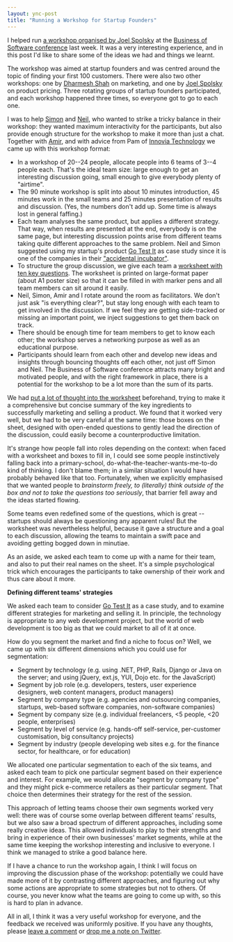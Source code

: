 ```yaml
---
layout: ync-post
title: "Running a Workshop for Startup Founders"
---
```


I helped run
[a workshop organised by Joel Spolsky](http://www.joelonsoftware.com/items/2009/09/02.html) at the
[Business of Software conference](http://www.businessofsoftware.org/) last week. It was a very
interesting experience, and in this post I'd like to share some of the ideas we had and things we
learnt.

The workshop was aimed at startup founders and was centred around the topic of
finding your first 100 customers. There were also two other workshops: one by
[Dharmesh Shah](http://onstartups.com) on marketing, and one by
[Joel Spolsky](http://www.joelonsoftware.com/) on product pricing. Three rotating groups of startup
founders participated, and each workshop happened three times, so everyone got to go to each one.

I was to help [Simon](http://twitter.com/galbraithsimon) and
[Neil](http://twitter.com/NeilDavidson), who wanted to strike a tricky balance in their workshop:
they wanted maximum interactivity for the participants, but also provide enough structure for the
workshop to make it more than just a chat. Together with
[Amir](http://twitter.com/amirmc), and with advice from Pam of
[Innovia Technology](http://www.innoviatech.com/) we came up with this workshop format:


* In a workshop of 20--24 people, allocate people into 6 teams of 3--4
  people each. That's the ideal team size: large enough to get an interesting discussion going, small
  enough to give everybody plenty of "airtime".
* The 90 minute workshop is split into about 10 minutes introduction, 45 minutes
  work in the small teams and 25 minutes presentation of results and discussion. (Yes, the numbers
  don't add up. Some time is always lost in general faffing.)
* Each team analyses the same product, but applies a different strategy. That way,
  when results are presented at the end, everybody is on the same page, but interesting discussion
  points arise from different teams taking quite different approaches to the same problem. Neil and
  Simon suggested using my startup's product
  [Go Test It](http://go-test.it/) as case study since it is one of the companies in their
  ["accidental incubator"](http://blog.businessofsoftware.org/2009/08/the-accidental-incubator.html).
* To structure the group discussion, we give each team a
  [worksheet with ten key questions](/2009/11/18/10-crucial-questions-for-b2b-startup-founders-a-workshop-at-business-of-software-2009.html).
  The worksheet is printed on large-format paper (about A1 poster size) so that it can be filled in
  with marker pens and all team members can sit around it easily.
* Neil, Simon, Amir and I rotate around the room as facilitators. We don't just ask
  "is everything clear?", but stay long enough with each team to get involved in the discussion. If we
  feel they are getting side-tracked or missing an important point, we inject suggestions to get them
  back on track.
* There should be enough time for team members to get to know each other; the workshop
  serves a networking purpose as well as an educational purpose.
* Participants should learn from each other and develop new ideas and insights
  through bouncing thoughts off each other, not just off Simon and Neil. The Business of Software
  conference attracts many bright and motivated people, and with the right framework in place, there
  is a potential for the workshop to be a lot more than the sum of its parts.

We had
[put a lot of thought into the worksheet](/2009/11/18/10-crucial-questions-for-b2b-startup-founders-a-workshop-at-business-of-software-2009.html)
beforehand, trying to make it a comprehensive but concise summary of the key ingredients to
successfully marketing and selling a product. We found that it worked very well, but we had to be
very careful at the same time: those boxes on the sheet, designed with open-ended questions to
gently lead the direction of the discussion, could easily become a counterproductive
limitation.

It's strange how people fall into roles depending on the context: when faced
with a worksheet and boxes to fill in, I could see some people instinctively falling back into a
primary-school, do-what-the-teacher-wants-me-to-do kind of thinking. I don't blame them; in a
similar situation I would have probably behaved like that too. Fortunately, when we explicitly
emphasised that we wanted people to *brainstorm freely, to (literally) think outside of the box and
not to take the questions too seriously*, that barrier fell away and the ideas started flowing.

Some teams even redefined some of the questions, which is great -- startups should
always be questioning any apparent rules! But the worksheet was nevertheless helpful, because it
gave a structure and a goal to each discussion, allowing the teams to maintain a swift pace and
avoiding getting bogged down in minutiae.

As an aside, we asked each team to come up with a name for their team, and also to
put their real names on the sheet. It's a simple psychological trick which encourages the
participants to take ownership of their work and thus care about it more.


**Defining different teams' strategies**

We asked each team to consider
[Go Test It](http://go-test.it/) as a case study, and to examine different strategies for marketing
and selling it. In principle, the technology is appropriate to any web development project, but the
world of web development is too big as that we could market to all of it at
once.

How do you segment the market and find a niche to focus on? Well, we came up with six
different dimensions which you could use for segmentation:


* Segment by technology (e.g. using .NET, PHP, Rails, Django or Java on
  the server; and using jQuery, ext.js, YUI, Dojo etc. for the JavaScript)
* Segment by job role (e.g. developers, testers, user experience designers, web
  content managers, product managers)
* Segment by company type (e.g. agencies and outsourcing companies, startups,
  web-based software companies, non-software companies)
* Segment by company size (e.g. individual freelancers, &lt;5 people, &lt;20 people,
  enterprises)
* Segment by level of service (e.g. hands-off self-service, per-customer
  customisation, big consultancy projects)
* Segment by industry (people developing web sites e.g. for the finance sector, for
  healthcare, or for education)


We allocated one particular segmentation to each of the six teams, and
asked each team to pick one particular segment based on their experience and interest. For example,
we would allocate "segment by company type" and they might pick e-commerce retailers as their
particular segment. That choice then determines their strategy for the rest of the
session.

This approach of letting teams choose their own segments worked very well: there
was of course some overlap between different teams' results, but we also saw a broad spectrum of
different approaches, including some really creative ideas. This allowed individuals to play to
their strengths and bring in experience of their own businesses' market segments, while at the same
time keeping the workshop interesting and inclusive to everyone. I think we managed to strike a good
balance here.

If I have a chance to run the workshop again, I think I will focus on improving the
discussion phase of the workshop: potentially we could have made more of it by contrasting different
approaches, and figuring out why some actions are appropriate to some strategies but not to others.
Of course, you never know what the teams are going to come up with, so this is hard to plan in
advance.

All in all, I think it was a very useful workshop for everyone, and the feedback we
received was uniformly positive. If you have any thoughts, please
[leave a comment](/2009/11/17/running-a-workshop-for-startup-founders/#respond) or
[drop me a note on Twitter](http://twitter.com/martinkl).
